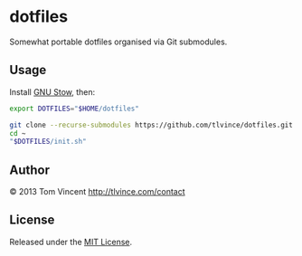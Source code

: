 # dotfiles

Somewhat portable dotfiles organised via Git submodules.

## Usage

Install [GNU Stow][], then:

```bash
export DOTFILES="$HOME/dotfiles"

git clone --recurse-submodules https://github.com/tlvince/dotfiles.git "$DOTFILES"
cd ~
"$DOTFILES/init.sh"
```

[GNU Stow]: https://www.gnu.org/software/stow/


## Author

© 2013 Tom Vincent <http://tlvince.com/contact>

## License

Released under the [MIT License](http://tlvince.mit-license.org).

